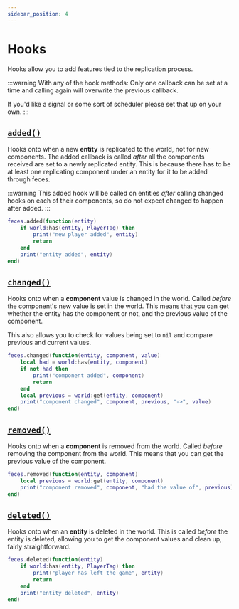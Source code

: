 ```yaml
---
sidebar_position: 4
---
```


# Hooks

Hooks allow you to add features tied to the replication process.

:::warning
With any of the hook methods:
Only one callback can be set at a time and calling again will overwrite the previous callback.

If you'd like a signal or some sort of scheduler please set that up on your own.
:::

## [`added()`](/api/feces#added)

Hooks onto when a new **entity** is replicated to the world, not for new components.
The added callback is called *after* all the components received are set to 
a newly replicated entity. This is because there has to be at least one replicating
component under an entity for it to be added through feces.

:::warning
This added hook will be called on entities *after* calling changed hooks on each of their components, so do not expect changed to happen after added.
:::

```lua
feces.added(function(entity)
    if world:has(entity, PlayerTag) then
        print("new player added", entity)
        return
    end
    print("entity added", entity)
end)
```

## [`changed()`](/api/feces#changed)

Hooks onto when a **component** value is changed in the world. Called *before* the component's new value is set in the world. This means that you can get whether the entity has the component or not, and the previous value of the component.

This also allows you to check for values being set to `nil` and compare previous and current values.

```lua
feces.changed(function(entity, component, value)
    local had = world:has(entity, component)
    if not had then
        print("component added", component)
        return
    end
    local previous = world:get(entity, component)
    print("component changed", component, previous, "->", value)
end)
```

## [`removed()`](/api/feces#removed)

Hooks onto when a **component** is removed from the world. Called *before* removing the component from the world. This means that you can get the previous value of the component.

```lua
feces.removed(function(entity, component)
    local previous = world:get(entity, component)
    print("component removed", component, "had the value of", previous)
end)
```

## [`deleted()`](/api/feces#deleted)

Hooks onto when an **entity** is deleted in the world. This is called *before* the entity is deleted, allowing you to get the component values and clean up, fairly straightforward.

```lua
feces.deleted(function(entity)
    if world:has(entity, PlayerTag) then
        print("player has left the game", entity)
        return
    end
    print("entity deleted", entity)
end)
```